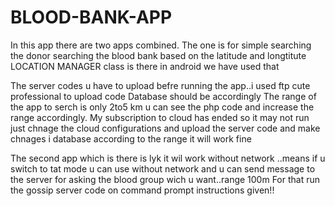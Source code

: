 # BLOOD-BANK-APP
In this app there are two apps combined.
The one is for simple searching the donor searching the blood bank based on the latitude and longtitute
LOCATION MANAGER class is there in android we have used that

The server codes u have to upload befre running the app..i used ftp cute professional to upload code
Database should be accordingly
The range of the app to serch is only 2to5 km u can see the php code and increase the range accordingly.
My subscription to cloud has ended so it may not run just chnage the cloud configurations and upload the server code
and make chnages i database according to the range it will work fine

The second app which is there is lyk it wil work without network ..means if u switch to tat mode u can use without network and u can send message to the server for asking the 
blood group wich u want..range 100m
For that run the gossip server code on command prompt instructions given!!
